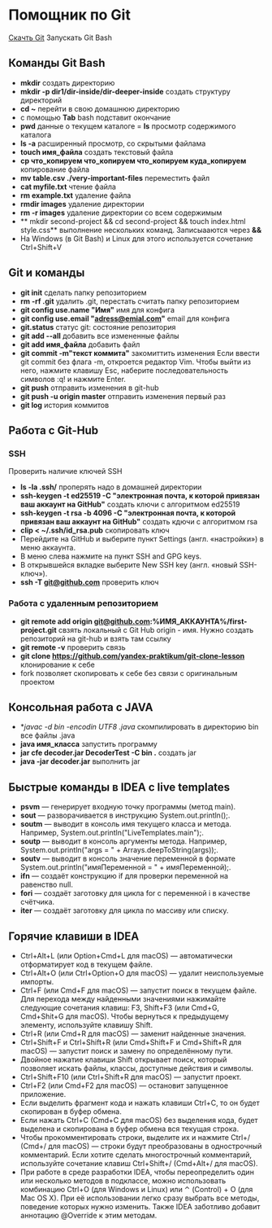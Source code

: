 # Помощник по Git

[Скачть Git](https://git-scm.com/download/win)
Запускать Git Bash

## Команды Git Bash

- **mkdir**  создать директорию
- **mkdir -p dir1/dir-inside/dir-deeper-inside** создать структуру директорий
- **cd ~**  перейти в свою домашнюю директорию
- с помощью **Tab** bash подставит окончание
- **pwd** данные о текущем каталоге
= **ls** просмотр содержимого каталога
- **ls -a** расширенный просмотр, со скрытыми файлама
- **touch имя_файла** создать текстовый файла
- **cp что_копируем что_копируем что_копируем куда_копируем** копирование файла
- **mv table.csv ./very-important-files** переместить файл 
- **cat myfile.txt** чтение файла
- **rm example.txt** удаление файла
- **rmdir images** удаление директории
- **rm -r images** удаление директории со всем содержимым
- ** mkdir second-project && cd second-project && touch index.html style.css** выполнение нескольких команд. Записыааются через **&&**
- На Windows (в Git Bash) и Linux для этого используется сочетание Ctrl+Shift+V

## Git и команды

- **git init** сделать папку репозиторием
- **rm -rf .git** удалить .git, перестать считать папку репозиторием
- **git config use.name "Имя"** имя для конфига
- **git config use.email "adress@emial.com"** email для конфига
- **git.status** статус git: состояние репозитория
- **git add --all** добавить все измененные файлы
- **git add имя_файла** добавить файл 
- **git commit -m"текст коммита"** закомиттить изменения Если ввести git commit без флага -m, откроется редактор Vim. Чтобы выйти из него, нажмите клавишу Esc, наберите последовательность символов :q! и нажмите Enter.
- **git push** отправить изменения в git-hub
- **git push -u origin master** отправить изменения первый раз
- **git log** история коммитов

## Работа с Git-Hub

### SSH

Проверить наличие ключей SSH
- **ls -la .ssh/** проперять надо в домашней директории
- **ssh-keygen -t ed25519 -C "электронная почта, к которой привязан ваш аккаунт на GitHub"** создать ключи с алгоритмом ed25519
- **ssh-keygen -t rsa -b 4096 -C "электронная почта, к которой привязан ваш аккаунт на GitHub"** создать кдючи с алгоритмом rsa
- **clip < ~/.ssh/id_rsa.pub** скопировать ключ
- Перейдите на GitHub и выберите пункт Settings (англ. «настройки») в меню аккаунта.
- В меню слева нажмите на пункт SSH and GPG keys.
- В открывшейся вкладке выберите New SSH key (англ. «новый SSH-ключ»).
- **ssh -T git@github.com** проверить ключ

### Работа с удаленным репозиторием

- **git remote add origin git@github.com:%ИМЯ_АККАУНТА%/first-project.git** свзять локальный с Git Hub origin - имя. Нужно создать репозиторий на git-hub и взять там ссылку
- **git remote -v** проверить связь
- **git clone https://github.com/yandex-praktikum/git-clone-lesson** клонирование к себе
- fork позволяет скопировать к себе без связи с оригинальным проектом 

## Консольная работа с JAVA

- **javac -d bin -encodin UTF8 *.java** скомпилировать в директорию bin все файлы .java
- **java имя_класса** запустить программу
- **jar cfe decoder.jar DecoderTest -C bin .** создать jar
- **java -jar decoder.jar** выполнить jar

## Быстрые команды в IDEA с live templates

- **psvm** — генерирует входную точку программы (метод main).
- **sout** — разворачивается в инструкцию System.out.println();.
- **soutm** — выводит в консоль имя текущего класса и метода. Например, System.out.println("LiveTemplates.main");.
- **soutp** — выводит в консоль аргументы метода. Например, System.out.println("args = " + Arrays.deepToString(args));.
- **soutv** — выводит в консоль значение переменной в формате System.out.println("имяПеременной = " + имяПеременной);.
- **ifn** — создаёт конструкцию if для проверки переменной на равенство null.
- **fori** — создаёт заготовку для цикла for с переменной i в качестве счётчика.
- **iter** — создаёт заготовку для цикла по массиву или списку.

## Горячие клавиши в IDEA

- Ctrl+Alt+L (или Option+Cmd+L для macOS) — автоматически отформатирует код в текущем файле.
- Ctrl+Alt+O (или Ctrl+Option+O для macOS) — удалит неиспользуемые импорты.
- Ctrl+F (или Cmd+F для macOS) — запустит поиск в текущем файле. Для перехода между найденными значениями нажимайте следующие сочетания клавиш: F3, Shift+F3 (или Cmd+G, Cmd+Shit+G для macOS). Чтобы вернуться к предыдущему элементу, используйте клавишу Shift.
- Ctrl+R (или Cmd+R для macOS) — заменит найденные значения.
- Ctrl+Shift+F и Ctrl+Shift+R (или Cmd+Shift+F и Cmd+Shift+R для macOS) — запустит поиск и замену по определённому пути.
- Двойное нажатие клавиши Shift открывает поиск, который позволяет искать файлы, классы, доступные действия и символы.
- Ctrl+Shift+F10 (или Ctrl+Shift+R для macOS) — запустит проект.
- Ctrl+F2 (или Cmd+F2 для macOS) — остановит запущенное приложение.
- Если выделить фрагмент кода и нажать клавиши Ctrl+C, то он будет скопирован в буфер обмена.
- Если нажать Ctrl+C (Cmd+C для macOS) без выделения кода, будет выделена и скопирована в буфер обмена вся текущая строка.
- Чтобы прокомментировать строки, выделите их и нажмите Ctrl+/ (Cmd+/ для macOS) — строки будут преобразованы в однострочный комментарий. Если хотите сделать многострочный комментарий, используйте сочетание клавиш Ctrl+Shift+/ (Cmd+Alt+/ для macOS).
- При работе в среде разработки IDEA, чтобы переопределить один или несколько методов в подклассе, можно использовать комбинацию Ctrl+O (для Windows и Linux) или ⌃ (Control) + O (для Mac OS X). При её использовании легко сразу выбрать все методы, поведение которых нужно изменить. Также IDEA заботливо добавит аннотацию @Override к этим методам.